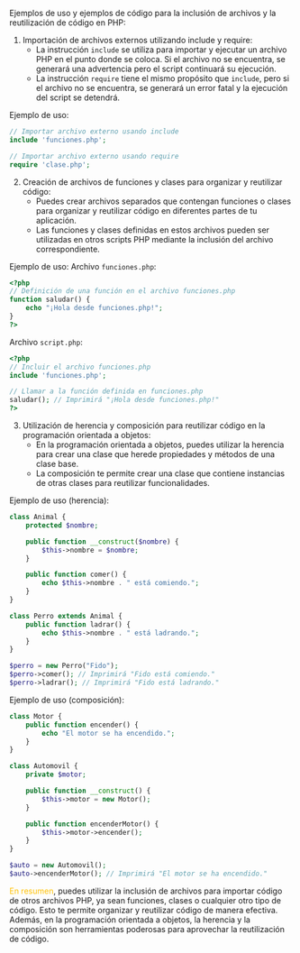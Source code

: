 Ejemplos de uso y ejemplos de código para la inclusión de archivos y la reutilización de código en PHP:

1. Importación de archivos externos utilizando include y require:
   - La instrucción `include` se utiliza para importar y ejecutar un archivo PHP en el punto donde se coloca. Si el archivo no se encuentra, se generará una advertencia pero el script continuará su ejecución.
   - La instrucción `require` tiene el mismo propósito que `include`, pero si el archivo no se encuentra, se generará un error fatal y la ejecución del script se detendrá.

Ejemplo de uso:
```php
// Importar archivo externo usando include
include 'funciones.php';

// Importar archivo externo usando require
require 'clase.php';
```

2. Creación de archivos de funciones y clases para organizar y reutilizar código:
   - Puedes crear archivos separados que contengan funciones o clases para organizar y reutilizar código en diferentes partes de tu aplicación.
   - Las funciones y clases definidas en estos archivos pueden ser utilizadas en otros scripts PHP mediante la inclusión del archivo correspondiente.

Ejemplo de uso:
Archivo `funciones.php`:
```php
<?php
// Definición de una función en el archivo funciones.php
function saludar() {
    echo "¡Hola desde funciones.php!";
}
?>
```

Archivo `script.php`:
```php
<?php
// Incluir el archivo funciones.php
include 'funciones.php';

// Llamar a la función definida en funciones.php
saludar(); // Imprimirá "¡Hola desde funciones.php!"
?>
```

3. Utilización de herencia y composición para reutilizar código en la programación orientada a objetos:
   - En la programación orientada a objetos, puedes utilizar la herencia para crear una clase que herede propiedades y métodos de una clase base.
   - La composición te permite crear una clase que contiene instancias de otras clases para reutilizar funcionalidades.

Ejemplo de uso (herencia):
```php
class Animal {
    protected $nombre;

    public function __construct($nombre) {
        $this->nombre = $nombre;
    }

    public function comer() {
        echo $this->nombre . " está comiendo.";
    }
}

class Perro extends Animal {
    public function ladrar() {
        echo $this->nombre . " está ladrando.";
    }
}

$perro = new Perro("Fido");
$perro->comer(); // Imprimirá "Fido está comiendo."
$perro->ladrar(); // Imprimirá "Fido está ladrando."
```

Ejemplo de uso (composición):
```php
class Motor {
    public function encender() {
        echo "El motor se ha encendido.";
    }
}

class Automovil {
    private $motor;

    public function __construct() {
        $this->motor = new Motor();
    }

    public function encenderMotor() {
        $this->motor->encender();
    }
}

$auto = new Automovil();
$auto->encenderMotor(); // Imprimirá "El motor se ha encendido."
```

<font color="#ffc000">En resumen</font>, puedes utilizar la inclusión de archivos para importar código de otros archivos PHP, ya sean funciones, clases o cualquier otro tipo de código. Esto te permite organizar y reutilizar código de manera efectiva. Además, en la programación orientada a objetos, la herencia y la composición son herramientas poderosas para aprovechar la reutilización de código.